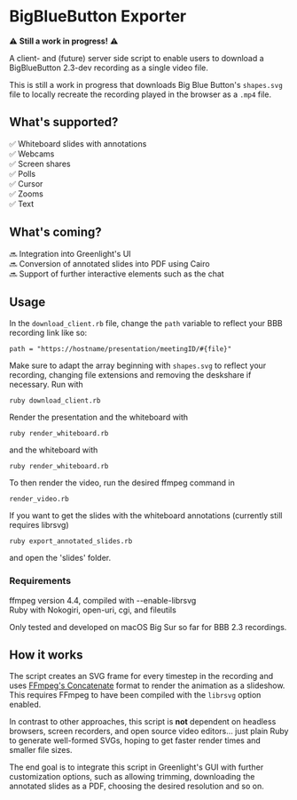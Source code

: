 
  

# BigBlueButton Exporter

⚠️ **Still a work in progress!** ⚠️<br  />

A client- and (future) server side script to enable users to download a BigBlueButton 2.3-dev recording as a single video file.

This is still a work in progress that downloads Big Blue Button's `shapes.svg` file to locally recreate the recording played in the browser as a `.mp4` file.

## What's supported?

✅  Whiteboard slides with annotations <br  />
✅  Webcams <br  />
✅  Screen shares <br  />
✅  Polls <br  />
✅  Cursor <br  />
✅  Zooms <br  />
✅  Text <br  />

## What's coming?

🔜 Integration into Greenlight's UI<br  />
🔜 Conversion of annotated slides into PDF using Cairo<br  />
🔜 Support of further interactive elements such as the chat <br  /> 


## Usage
In the `download_client.rb` file, change the `path` variable to reflect your BBB recording link like so:
    
    path = "https://hostname/presentation/meetingID/#{file}"

Make sure to adapt the array beginning with `shapes.svg` to reflect your recording, changing file extensions and removing the deskshare if necessary.
Run with

    ruby download_client.rb

Render the presentation and the whiteboard with

    ruby render_whiteboard.rb

and the whiteboard with

    ruby render_whiteboard.rb

To then render the video, run the desired ffmpeg command in

    render_video.rb

If you want to get the slides with the whiteboard annotations (currently still requires librsvg)

    ruby export_annotated_slides.rb

and open the 'slides' folder.

### Requirements
ffmpeg  version 4.4, compiled with --enable-librsvg <br />
Ruby with Nokogiri, open-uri, cgi, and fileutils<br />

Only tested and developed on macOS Big Sur so far for BBB 2.3 recordings. <br />

## How it works

The script creates an SVG frame for every timestep in the recording and uses [FFmpeg's Concatenate](https://trac.ffmpeg.org/wiki/Slideshow) format to render the animation as a slideshow. This requires FFmpeg 
to have been compiled with the `librsvg` option enabled.

In contrast to other approaches, this script is **not** dependent on headless browsers, screen recorders, and open source video editors... just plain Ruby to generate well-formed SVGs, hoping to get faster
render times and smaller file sizes.

The end goal is to integrate this script in Greenlight's GUI with further customization options, such as allowing trimming, downloading the annotated slides as a PDF, choosing the desired resolution and so on.
